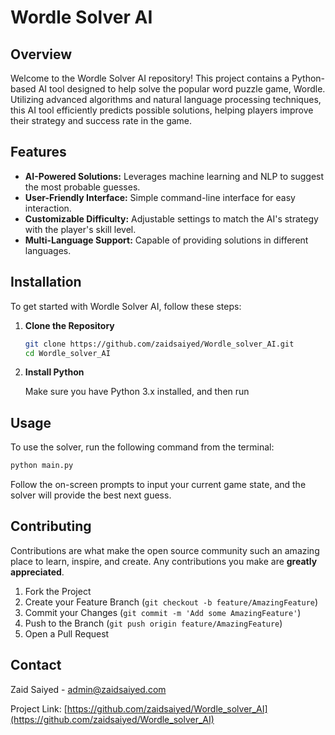 
# Wordle Solver AI

## Overview
Welcome to the Wordle Solver AI repository! This project contains a Python-based AI tool designed to help solve the popular word puzzle game, Wordle. Utilizing advanced algorithms and natural language processing techniques, this AI tool efficiently predicts possible solutions, helping players improve their strategy and success rate in the game.

## Features
- **AI-Powered Solutions:** Leverages machine learning and NLP to suggest the most probable guesses.
- **User-Friendly Interface:** Simple command-line interface for easy interaction.
- **Customizable Difficulty:** Adjustable settings to match the AI's strategy with the player's skill level.
- **Multi-Language Support:** Capable of providing solutions in different languages.

## Installation
To get started with Wordle Solver AI, follow these steps:

1. **Clone the Repository**
   ```bash
   git clone https://github.com/zaidsaiyed/Wordle_solver_AI.git
   cd Wordle_solver_AI
   ```

2. **Install Python**

   Make sure you have Python 3.x installed, and then run

## Usage
To use the solver, run the following command from the terminal:
```bash
python main.py
```
Follow the on-screen prompts to input your current game state, and the solver will provide the best next guess.

## Contributing
Contributions are what make the open source community such an amazing place to learn, inspire, and create. Any contributions you make are **greatly appreciated**.

1. Fork the Project
2. Create your Feature Branch (`git checkout -b feature/AmazingFeature`)
3. Commit your Changes (`git commit -m 'Add some AmazingFeature'`)
4. Push to the Branch (`git push origin feature/AmazingFeature`)
5. Open a Pull Request


## Contact
Zaid Saiyed - [admin@zaidsaiyed.com](mailto:admin@zaidsaiyed.com)

Project Link: [https://github.com/zaidsaiyed/Wordle_solver_AI](https://github.com/zaidsaiyed/Wordle_solver_AI)
